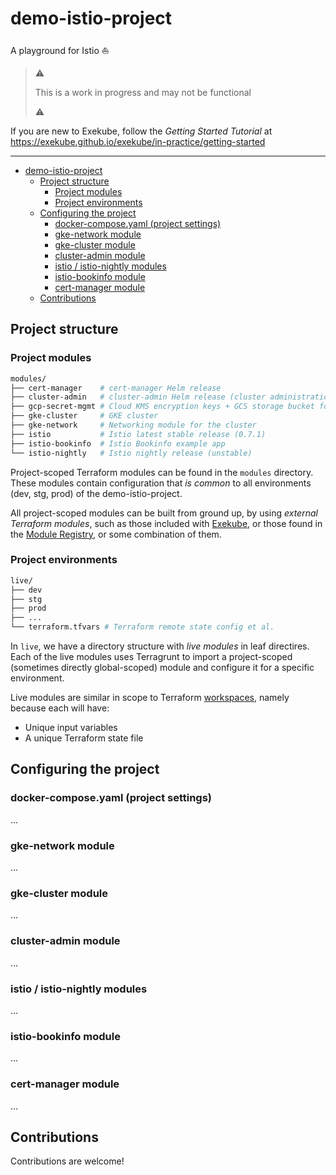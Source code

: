 # demo-istio-project

A playground for Istio ⛵️

> :warning:
>
> This is a work in progress and may not be functional
>
> :warning:

If you are new to Exekube, follow the *Getting Started Tutorial* at https://exekube.github.io/exekube/in-practice/getting-started

---

<!-- TOC depthFrom:1 depthTo:6 withLinks:1 updateOnSave:1 orderedList:0 -->

- [demo-istio-project](#demo-istio-project)
	- [Project structure](#project-structure)
		- [Project modules](#project-modules)
		- [Project environments](#project-environments)
	- [Configuring the project](#configuring-the-project)
		- [docker-compose.yaml (project settings)](#docker-composeyaml-project-settings)
		- [gke-network module](#gke-network-module)
		- [gke-cluster module](#gke-cluster-module)
		- [cluster-admin module](#cluster-admin-module)
		- [istio / istio-nightly modules](#istio-istio-nightly-modules)
		- [istio-bookinfo module](#istio-bookinfo-module)
		- [cert-manager module](#cert-manager-module)
	- [Contributions](#contributions)

<!-- /TOC -->

## Project structure

### Project modules

```sh
modules/
├── cert-manager    # cert-manager Helm release
├── cluster-admin   # cluster-admin Helm release (cluster administration tasks)
├── gcp-secret-mgmt # Cloud KMS encryption keys + GCS storage bucket for secrets
├── gke-cluster     # GKE cluster
├── gke-network     # Networking module for the cluster
├── istio           # Istio latest stable release (0.7.1)
├── istio-bookinfo  # Istio Bookinfo example app
└── istio-nightly   # Istio nightly release (unstable)
```

Project-scoped Terraform modules can be found in the `modules` directory. These modules contain configuration that *is common* to all environments (dev, stg, prod) of the demo-istio-project.

All project-scoped modules can be built from ground up, by using *external Terraform modules*, such as those included with [Exekube](/), or those found in the [Module Registry](/), or some combination of them.

### Project environments

```sh
live/
├── dev
├── stg
├── prod
├── ...
└── terraform.tfvars # Terraform remote state config et al.
```

In `live`, we have a directory structure with *live modules* in leaf directires. Each of the live modules uses Terragrunt to import a project-scoped (sometimes directly global-scoped) module and configure it for a specific environment.

Live modules are similar in scope to Terraform [workspaces](/), namely because each will have:

- Unique input variables
- A unique Terraform state file

## Configuring the project

### docker-compose.yaml (project settings)

...

### gke-network module

...

### gke-cluster module

...

### cluster-admin module

...

### istio / istio-nightly modules

...

### istio-bookinfo module

...

### cert-manager module

...

## Contributions

Contributions are welcome!
